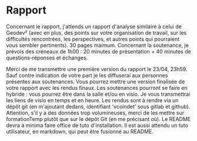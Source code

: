 # Rapport
Concernant le rapport, j'attends un rapport d'analyse similaire à celui de Geodev² (avec en plus, des points sur votre organisation de travail, sur les difficultés rencontrées, les perspectives, et autres points qui pourraient vous sembler pertinents). 30 pages maimum.
Concernant la soutenance, je prévois des créneaux de 1h00 : 20 minutes de présentation + 40 minutes de questions-réponses et échanges.
 
Merci de me transmettre une première version du rapport le 23/04, 23h59. Sauf contre indication de votre part je les diffuserai aux personnes présentes aux soutenances. Vous pourrez mettre une version finalisée de votre rapport avec les rendus finaux.
Les soutenances pourront se faire en hybride : vous pourrez être dans la salle et/ou en visio. Je vous transmettrai les liens de visio en temps et en heure.
Les rendus sont à rendre via un dépôt git (en m'ajoutant dedans, identifiant 'vcoindet' sous gitlab et github). Attention, s'il y a des données trop volumineuses, merci de les mettre sur formationTemp plutôt que sur le dépôt Git (en me précisant où).
Le README devra à minima faire office de tuto d'installation. Il est aussi attendu un tuto utilisateur, en markdown, qui peut être fusionné au README.
